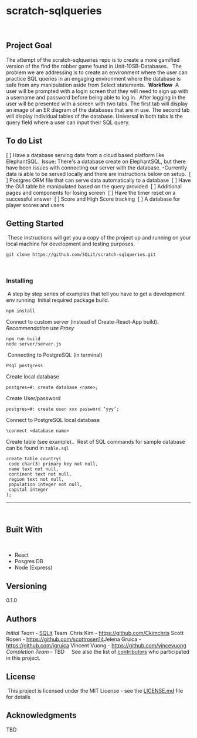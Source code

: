 # scratch-sqlqueries
​
## Project Goal
The attempt of the scratch-sqlqueries repo is to create a more gamified version of the find the robber game found in Unit-10SB-Databases.
​
​
The problem we are addressing is to create an environment where the user can practice SQL queries in an engaging environment where the database is safe from any manipulation aside from Select statements.
​
**Workflow**
​
A user will be prompted with a login screen that they will need to sign up with a username and password before being able to log in. 
​
After logging in the user will be presented with a screen with two tabs. The first tab will display an image of an ER diagram of the databases that are in use. The second tab will display individual tables of the database.
Universal in both tabs is the query field where a user can input their SQL query.
​
​
## To do List
[ ] Have a database serving data from a cloud based platform like ElephantSQL.
​
Issue: There's a database create on ElephantSQL, but there have been issues with connecting our server with the database.
-Currently data is able to be served locally and there are instructions below on setup.
​
[ ] Postgres ORM file that can serve data automatically to a database
​
[ ] Have the GUI table be manipulated based on the query provided
​
[ ] Additional pages and components for losing screen
​
[ ] Have the timer reset on a successful answer
​
[ ] Score and High Score tracking
​
[ ] A database for player scores and users
​
​
​
​
## Getting Started
​
These instructions will get you a copy of the project up and running on your local machine for development and testing purposes.
​
```
git clone https://github.com/SQLit/scratch-sqlqueries.git
```
​
### Installing
​
A step by step series of examples that tell you have to get a development env running
​
Initial required package build.
​
```
npm install
```
Connect to custom server (instead of Create-React-App build).
​
*Recommendation use Proxy* 
​
```
npm run build 
node server/server.js
```
​
Connecting to PostgreSQL (in terminal)
```
Psql postgress
```
Create local database
```
postgres=#: create database <name>;
```
Create User/password
```
postgres=#: create user xxx password ‘yyy’;
```
Connect to PostgreSQL local database
```
\connect <database name>
```
Create table (see example)..
​
Rest of SQL commands for sample database can be found in `table.sql`
```
create table country(
 code char(3) primary key not null,
 name text not null,
 continent text not null,
 region text not null,
 population integer not null,
 capital integer
);
```
-------------
​
​
​
​
​
​
​
## Built With
​
- React
- Posgres DB
- Node (Express)
​
## Versioning
0.1.0
​
## Authors
*Initial Team* - [SQLit](https://github.com/SQLit) Team
​
Chris Kim - https://github.com/Ckimchris
​
Scott Rosen - https://github.com/scottrosen14
​
Jelena Gruica - https://github.com/jgruica
Vincent Vuong - https://github.com/vincevuong
​
*Completion Team* - TBD
​
​
​
​
See also the list of [contributors](https://github.com/SQLit/scratch-sqlqueries/contributors) who participated in this project.
​
## License
​
This project is licensed under the MIT License - see the [LICENSE.md](LICENSE.md) file for details
​
## Acknowledgments
TBD
​
​